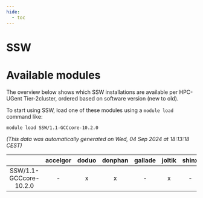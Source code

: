 ```yaml
---
hide:
  - toc
---
```


SSW
===

# Available modules


The overview below shows which SSW installations are available per HPC-UGent Tier-2cluster, ordered based on software version (new to old).

To start using SSW, load one of these modules using a `module load` command like:

```shell
module load SSW/1.1-GCCcore-10.2.0
```

*(This data was automatically generated on Wed, 04 Sep 2024 at 18:13:18 CEST)*  

| |accelgor|doduo|donphan|gallade|joltik|shinx|skitty|
| :---: | :---: | :---: | :---: | :---: | :---: | :---: | :---: |
|SSW/1.1-GCCcore-10.2.0|-|x|x|-|x|-|x|
